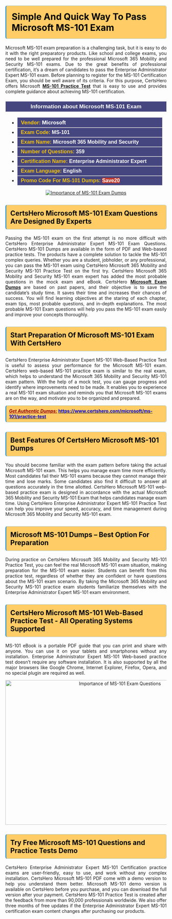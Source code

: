 <h1><strong><span style="display:block; color:#000000; background:#ffcc66; border: 0.5px solid #AED6F1 ; border-left: 3px solid #3498DB; padding: .6em; border-radius: 6px;">Simple And Quick Way To Pass Microsoft MS-101 Exam</span></strong></h1>

<p style="text-align: justify;">Microsoft MS-101 exam preparation is a challenging task, but it is easy to do it with the right preparatory products. Like school and college exams, you need to be well prepared for the professional Microsoft 365 Mobility and Security MS-101 exams. Due to the great benefits of professional certification, it’s a dream of candidates to pass the Enterprise Administrator Expert MS-101 exam. Before planning to register for the MS-101 Certification Exam, you should be well aware of its criteria. For this purpose, CertsHero offers Microsoft <a href="https://www.certshero.com/microsoft/ms-101"><strong>MS-101 Practice Test</strong></a> that is easy to use and provides complete guidance about achieving MS-101 certification.</p>

<h3 style="background: #454580; border: 1px solid rgb(204, 204, 204); padding: 5px 10px; text-align: center;"><span style="color:#ffffff;"><span style="font-size:11pt"><span style="line-height:normal"><span style="font-family:Calibri,sans-serif"><b><span style="font-size:13.0pt"><span cambria="">Information about Microsoft MS-101 Exam</span></span></b></span></span></span></span></h3>

<ul>
	<li style="margin:0cm 10pt">
	<div style="background:#454580; border: 1px solid rgb(204, 204, 204); padding: 5px 10px; text-align: justify;"><span style="font-size:11pt"><span style="line-height:normal"><span style="tab-stops:list 36.0pt"><span style="font-fam ily:Calibri,sans-serif"><b><span style="font-size:12.0pt"><span new="" roman="" style="font-family:" times=""><span style="color:#f1c40f;">Vendor:</span> <span style="color:#ffffff;">Microsoft</span></span></span></b></span></span></span></span></div>
	</li>
	<li style="margin:0cm 10pt">
	<div style="background: #454580; border: 1px solid rgb(204, 204, 204); padding: 5px 10px; text-align: justify;"><span style="font-size:11pt"><span style="line-height:normal"><span style="tab-stops:list 36.0pt"><span style="font-family:Calibri,sans-serif"><b><span style="font-size:12.0pt"><span new="" roman="" style="font-family:" times=""><span style="color:#f1c40f;">Exam Code:</span> <span style="color:#ffffff;">MS-101</span></span></span></b></span></span></span></span></div>
	</li>
	<li style="margin:0cm 10pt">
	<div style="background: #454580; border: 1px solid rgb(204, 204, 204); padding: 5px 10px; text-align: justify;"><span style="font-size:11pt"><span style="line-height:normal"><span style="tab-stops:list 36.0pt"><span style="font-family:Calibri,sans-serif"><b><span style="font-size:12.0pt"><span new="" roman="" style="font-family:" times=""><span style="color:#f1c40f;">Exam Name:</span> <span style="color:#ffffff;">Microsoft 365 Mobility and Security</span></span></span></b></span></span></span></span></div>
	</li>
	<li style="margin:0cm 10pt">
	<div style="background: #454580; border: 1px solid rgb(204, 204, 204); padding: 5px 10px;"><span style="font-size:11pt"><span style="line-height:normal"><span style="tab-stops:list 36.0pt"><span style="font-family:Calibri,sans-serif"><b><span style="font-size:12.0pt"><span new="" roman="" style="font-family:" times=""><span style="color:#f1c40f;">Number of Questions: </span><span style="color:#ffffff;">359</span></span></span></b></span></span></span></span></div>
	</li>
	<li style="margin:0cm 10pt">
	<div style="background: #454580; border: 1px solid rgb(204, 204, 204); padding: 5px 10px; text-align: justify;"><span style="font-size:11pt"><span style="line-height:normal"><span style="tab-stops:list 36.0pt"><span style="font-family:Calibri,sans-serif"><b><span style="font-size:12.0pt"><span new="" roman="" style="font-family:" times=""><span style="color:#f1c40f;">Certification Name:</span> <span style="color:#ffffff;">Enterprise Administrator Expert</span></span></span></b></span></span></span></span></div>
	</li>
	<li style="margin:0cm 10pt">
	<div style="background: #454580; border: 1px solid rgb(204, 204, 204); padding: 5px 10px; text-align: justify;"><span style="font-size:11pt"><span style="line-height:normal"><span style="tab-stops:list 36.0pt"><span style="font-family:Calibri,sans-serif"><b><span style="font-size:12.0pt"><span new="" roman="" style="font-family:" times=""><span style="color:#f1c40f;">Exam Language:</span> <span style="color:#ffffff;">English</span></span></span></b></span></span></span></span></div>
	</li>
	<li style="margin:0cm 10pt">
	<div style="background: #454580; border: 1px solid rgb(204, 204, 204); padding: 5px 10px;"><span style="font-size:11pt"><span style="line-height:normal"><span style="tab-stops:list 36.0pt"><span style="font-family:Calibri,sans-serif"><b><span style="font-size:12.0pt"><span new="" roman="" style="font-family:" times=""><span style="color:#f1c40f;">Promo Code For MS-101 Dumps: </span><span style="color:#ffffff;"><span style="background-color:#c0392b;">Save20</span></span></span></span></b></span></span></span></span></div>
	</li>
</ul>

<p style="text-align: center;"><a href="https://www.certshero.com/microsoft/ms-101" rel="NOFOLLOW"><img alt="Importance of MS-101 Exam Dumps" src="https://i.imgur.com/UZuq4Dk.jpeg" /></a></p>

<h2><strong><span style="display:block; color:#000000; background:#ffcc66; border: 0.5px solid #AED6F1 ; border-left: 3px solid #3498DB; padding: .6em; border-radius: 6px;">CertsHero Microsoft MS-101 Exam Questions Are Designed By Experts</span></strong></h2>

<p style="text-align: justify;">Passing the MS-101 exam on the first attempt is no more difficult with CertsHero Enterprise Administrator Expert MS-101 Exam Questions. CertsHero MS-101 Dumps are available in the form of PDF and Web-based practice tests. The products have a complete solution to tackle the MS-101 complex queries. Whether you are a student, jobholder, or any professional, you can pass the MS-101 exam using CertsHero Microsoft 365 Mobility and Security MS-101 Practice Test on the first try. CertsHero Microsoft 365 Mobility and Security MS-101 exam expert has added the most probable questions in the mock exam and eBook. CertsHero <a href="https://www.certshero.com/microsoft"><strong>Microsoft Exam Dumps</strong></a> are based on past papers, and their objective is to save the candidate’s study time. It saves their time and increases their chances of success. You will find learning objectives at the staring of each chapter, exam tips, most probable questions, and in-depth explanations. The most probable MS-101 Exam questions will help you pass the MS-101 exam easily and improve your concepts thoroughly.</p>

<h2><strong><span style="display:block; color:#000000; background:#ffcc66; border: 0.5px solid #AED6F1 ; border-left: 3px solid #3498DB; padding: .6em; border-radius: 6px;">Start Preparation Of Microsoft MS-101 Exam With CertsHero</span></strong></h2>

<p style="text-align: justify;">CertsHero Enterprise Administrator Expert MS-101 Web-Based Practice Test is useful to assess your performance for the Microsoft MS-101 exam. CertsHero web-based MS-101 practice exam is similar to the real exam, which helps to understand the Microsoft 365 Mobility and Security MS-101 exam pattern. With the help of a mock test, you can gauge progress and identify where improvements need to be made. It enables you to experience a real MS-101 exam situation and reminds you that Microsoft MS-101 exams are on the way, and motivate you to be organized and prepared.</p>

<p><strong><span style="display:block; color:#990000; background:#ffcc66; border: 0.5px solid #AED6F1 ; border-left: 3px solid #3498DB; padding: .6em; border-radius: 6px;"><span style="font-size:14px;"><u><i>Get Authentic Dumps:</i></u></span> <a href="https://www.certshero.com/microsoft/ms-101/practice-test"><span style="color:#0000cc;">https://www.certshero.com/microsoft/ms-101/practice-test</span></a></span></strong></p>

<h2><strong><span style="display:block; color:#000000; background:#ffcc66; border: 0.5px solid #AED6F1 ; border-left: 3px solid #3498DB; padding: .6em; border-radius: 6px;">Best Features Of CertsHero Microsoft MS-101 Dumps</span></strong></h2>

<p style="text-align: justify;">You should become familiar with the exam pattern before taking the actual Microsoft MS-101 exam. This helps you manage exam time more efficiently. Most candidates fail their MS-101 exams because they cannot manage their time and lose marks. Some candidates also find it difficult to answer all questions accurately in the time allotted. CertsHero Microsoft MS-101 web-based practice exam is designed in accordance with the actual Microsoft 365 Mobility and Security MS-101 Exam that helps candidates manage exam time. Using CertsHero Enterprise Administrator Expert MS-101 Practice Test can help you improve your speed, accuracy, and time management during Microsoft 365 Mobility and Security MS-101 exam.</p>

<h2><strong><span style="display:block; color:#000000; background:#ffcc66; border: 0.5px solid #AED6F1 ; border-left: 3px solid #3498DB; padding: .6em; border-radius: 6px;">Microsoft MS-101 Dumps – Best Option For Preparation</span></strong></h2>

<p style="text-align: justify;">During practice on CertsHero Microsoft 365 Mobility and Security MS-101 Practice Test, you can feel the real Microsoft MS-101 exam situation, making preparation for the MS-101 exam easier. Students can benefit from this practice test, regardless of whether they are confident or have questions about the MS-101 exam scenario. By taking the Microsoft 365 Mobility and Security MS-101 practice exam students familiarize themselves with the Enterprise Administrator Expert MS-101 exam environment.</p>

<h2><strong><span style="display:block; color:#000000; background:#ffcc66; border: 0.5px solid #AED6F1 ; border-left: 3px solid #3498DB; padding: .6em; border-radius: 6px;">CertsHero Microsoft MS-101 Web-Based Practice Test - All Operating Systems Supported</span></strong></h2>

<p style="text-align: justify;">MS-101 eBook is a portable PDF guide that you can print and share with anyone. You can use it on your tablets and smartphones without any installation. Enterprise Administrator Expert MS-101 Web-based practice test doesn’t require any software installation. It is also supported by all the major browsers like Google Chrome, Internet Explorer, Firefox, Opera, and no special plugin are required as well.</p>

<p style="text-align: center;"><a href="https://www.certshero.com/product-detail/ms-101" rel="NOFOLLOW"><img alt="Importance of MS-101 Exam Questions" height="450" src="https://i.redd.it/vixpkfso1g981.jpg" width="700" /></a></p>

<h2><strong><span style="display:block; color:#000000; background:#ffcc66; border: 0.5px solid #AED6F1 ; border-left: 3px solid #3498DB; padding: .6em; border-radius: 6px;">Try Free Microsoft MS-101 Questions and Practice Tests Demo</span></strong></h2>

<p style="text-align: justify;">CertsHero Enterprise Administrator Expert MS-101 Certification practice exams are user-friendly, easy to use, and work without any complex installation. CertsHero Microsoft MS-101 PDF come with a demo version to help you understand them better. Microsoft MS-101 demo version is available on CertsHero before you purchase, and you can download the full version after your payment. CertsHero MS-101 Practice Test is created after the feedback from more than 90,000 professionals worldwide. We also offer three months of free updates if the Enterprise Administrator Expert MS-101 certification exam content changes after purchasing our products.</p>
